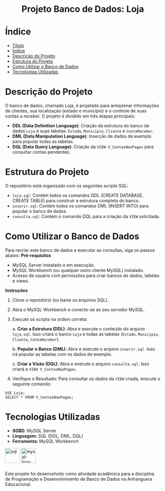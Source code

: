 <h1 align="center"> Projeto Banco de Dados: Loja </h1>

# Índice

- [Título](#Título)
- [Índice](#índice)
- [Descrição do Projeto](#descrição-do-projeto)
- [Estrutura do Projeto](#estrutura-do-projeto)
- [Como Utilizar o Banco de Dados](#como-utilizar-o-banco-de-dados)
- [Tecnologias Utilizadas](#tecnologias-utilizadas)

# Descrição do Projeto

O banco de dados, chamado Loja, é projetado para armazenar informações de clientes, sua localização (estado e município) e o controle de suas contas a receber. O projeto é dividido em três etapas principais:
- **DDL (Data Definition Language)**: Criação da estrutura do banco de dados `Loja` e suas tabelas: `Estado`, `Municipio`, `Cliente` e `ContaReceber`.
- **DML (Data Manipulation Language)**: Inserção de dados de exemplo para popular todas as tabelas.
- **DQL (Data Query Language)**: Criação da `VIEW V_ContasNaoPagas` para consultar contas pendentes.

# Estrutura do Projeto

O repositório está organizado com os seguintes scripts SQL:

- `loja.sql`: Contém todos os comandos DDL (CREATE DATABASE, CREATE TABLE) para construir a estrutura completa do banco.
- `inserir.sql`: Contém todos os comandos DML (INSERT INTO) para popular o banco de dados.
- `consulta.sql`: Contém o comando DQL para a criação da `VIEW` solicitada.

# Como Utilizar o Banco de Dados

Para recriar este banco de dados e executar as consultas, siga os passos abaixo:
**Pré-requisitos**
- MySQL Server instalado e em execução.
- MySQL Workbench (ou qualquer outro cliente MySQL) instalado.
- Acesso de usuário com permissões para criar bancos de dados, tabelas e views.

**Instruções**
1. Clone o repositório (ou baixe os arquivos SQL).
2. Abra o MySQL Workbench e conecte-se ao seu servidor MySQL.
3. Execute os scripts na ordem correta:
   
   a. **Criar a Estrutura (DDL)**: Abra e execute o conteúdo do arquivo `loja.sql`. Isso criará o banco `Loja` e todas as tabelas (`Estado`, `Municipio`, `Cliente`, `ContaReceber`).
   
   b. **Popular o Banco (DML)**: Abra e execute o arquivo `inserir.sql`. Isso irá popular as tabelas com os dados de exemplo.
   
   c. **Criar a Visão (DQL)**: Abra e execute o arquivo `consulta.sql`. Isso criará a `VIEW V_ContasNaoPagas`.
   
5. Verifique o Resultado: Para consultar os dados da `VIEW` criada, execute o seguinte comando: 
   
```
USE Loja; 
SELECT * FROM V_ContasNaoPagas;
```

# Tecnologias Utilizadas

- **SGBD**: MySQL Server
- **Linguagem**: SQL (DDL, DML, DQL)
- **Ferramenta**: MySQL Workbench

<img width="48" height="48" src="https://img.icons8.com/fluency/48/sql.png" alt="sql"/> <img width="48" height="48" src="https://img.icons8.com/fluency/48/mysql-logo.png" alt="mysql-logo"/>

###

Este projeto foi desenvolvido como atividade acadêmica para a disciplina de Programação e Desenvolvimento de Banco de Dados na Anhanguera Educacional.
